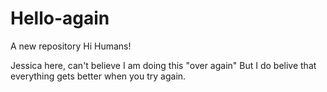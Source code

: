 # Hello-again
A new repository
Hi Humans!

Jessica here, can't believe I am doing this "over again"
But I do belive that everything gets better when you try again.
